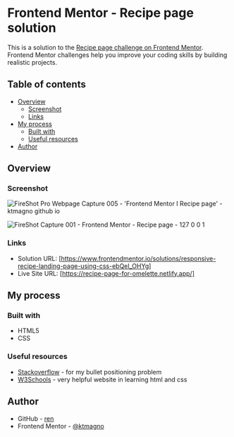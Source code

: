 # Frontend Mentor - Recipe page solution

This is a solution to the [Recipe page challenge on Frontend Mentor](https://www.frontendmentor.io/challenges/recipe-page-KiTsR8QQKm). Frontend Mentor challenges help you improve your coding skills by building realistic projects.

## Table of contents

- [Overview](#overview)
  - [Screenshot](#screenshot)
  - [Links](#links)
- [My process](#my-process)
  - [Built with](#built-with)
  - [Useful resources](#useful-resources)
- [Author](#author)

## Overview

### Screenshot

![FireShot Pro Webpage Capture 005 - 'Frontend Mentor I Recipe page' - ktmagno github io](https://github.com/ktmagno/recipe-page-challenge/assets/160462399/c8be56aa-bb69-45c3-a9e5-37c91834c1e8)

![FireShot Capture 001 - Frontend Mentor - Recipe page - 127 0 0 1](https://github.com/ktmagno/recipe-page-challenge/assets/160462399/bd7f89c2-1da9-4549-9b26-8072a098147c)

### Links

- Solution URL: [https://www.frontendmentor.io/solutions/responsive-recipe-landing-page-using-css-ebQeI_OHYg]
- Live Site URL: [https://recipe-page-for-omelette.netlify.app/]

## My process

### Built with

- HTML5
- CSS

### Useful resources

- [Stackoverflow](https://stackoverflow.com/questions/28977320/how-do-i-get-the-bullets-of-an-unordered-list-to-center-with-the-text) - for my bullet positioning problem
- [W3Schools](https://www.w3schools.com/) - very helpful website in learning html and css

## Author

- GitHub - [ren](https://github.com/ktmagno)
- Frontend Mentor - [@ktmagno](https://www.frontendmentor.io/profile/yourusername)
